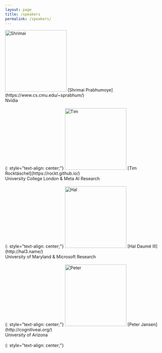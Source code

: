 ```yaml
---
layout: page
title: /speakers
permalink: /speakers/
---
```


<!-- 
<img src="https://wordplay-workshop.github.io/img/dawn.jpg" alt="Dawn" width="200"/>
[Dawn Song](https://people.eecs.berkeley.edu/~dawnsong/)<br>Berkeley <br><br>
{: style="text-align: center;"} -->

<img src="https://wordplay-workshop.github.io/img/shrimai.jpg" alt="Shrimai" width="200"/>
[Shrimai Prabhumoye](https://www.cs.cmu.edu/~sprabhum/)<br>Nvidia <br><br>
{: style="text-align: center;"}

<img src="https://wordplay-workshop.github.io/img/tim.jpg" alt="Tim" width="200"/>
[Tim Rocktäschel](https://rockt.github.io/)<br>University College London & Meta AI Research <br><br>
{: style="text-align: center;"}

<img src="https://wordplay-workshop.github.io/img/hal.png" alt="Hal" width="200"/>
[Hal Daumé III](http://hal3.name/)<br>University of Maryland & Microsoft Research <br><br>
{: style="text-align: center;"}

<img src="https://wordplay-workshop.github.io/img/peter.jpg" alt="Peter" width="200"/>
[Peter Jansen](http://cognitiveai.org/)<br> University of Arizona <br><br>
{: style="text-align: center;"}
